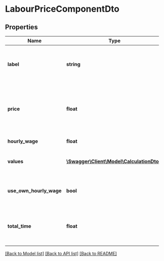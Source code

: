 # LabourPriceComponentDto

## Properties
Name | Type | Description | Notes
------------ | ------------- | ------------- | -------------
**label** | **string** | The label associated with this price component. Will be taken from the parent Projects ProjectInformation. | [optional] 
**price** | **float** | The total, calculated price of this component. Will multiply the calculated amount of hours with the ServiceSpecifications hourly wage rate. | 
**hourly_wage** | **float** | The cost per hour of manual labor. | 
**values** | [**\Swagger\Client\Model\CalculationDto[]**](CalculationDto.md) | The single Calculation elements this price component is composed of. | [optional] 
**use_own_hourly_wage** | **bool** | Indicates if the ServiceSpecification&#39;s standard HourlyWage is to be used or a custom value. | 
**total_time** | **float** | The total, calculated time of this component. Will return the result rounded to three decimal places. | 

[[Back to Model list]](../README.md#documentation-for-models) [[Back to API list]](../README.md#documentation-for-api-endpoints) [[Back to README]](../README.md)


